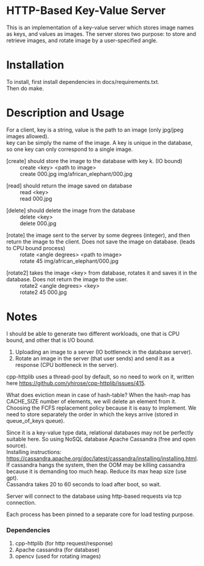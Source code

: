 # HTTP-Based Key-Value Server
This is an implementation of a key-value server which stores image names as keys, and values as images. The server stores two purpose: to store and retrieve images, and rotate image by a user-specified angle.

# Installation
To install, first install dependencies in docs/requirements.txt.  
Then do make.

# Description and Usage
For a client, 
key is a string, value is the path to an image (only jpg/jpeg images allowed).  
key can be simply the name of the image. A key is unique in the database, so one key can only correspond to a single image.

[create] should store the image to the database with key k. (IO bound)  
&nbsp;&nbsp;&nbsp;&nbsp;&nbsp;&nbsp;&nbsp;&nbsp;    create &lt;key&gt; &lt;path to image&gt;  
&nbsp;&nbsp;&nbsp;&nbsp;&nbsp;&nbsp;&nbsp;&nbsp;    create 000.jpg img/african_elephant/000.jpg  

[read] should return the image saved on database  
&nbsp;&nbsp;&nbsp;&nbsp;&nbsp;&nbsp;&nbsp;&nbsp;   read &lt;key&gt;  
&nbsp;&nbsp;&nbsp;&nbsp;&nbsp;&nbsp;&nbsp;&nbsp;   read 000.jpg  

[delete] should delete the image from the database  
&nbsp;&nbsp;&nbsp;&nbsp;&nbsp;&nbsp;&nbsp;&nbsp;   delete &lt;key&gt;  
&nbsp;&nbsp;&nbsp;&nbsp;&nbsp;&nbsp;&nbsp;&nbsp;   delete 000.jpg  

[rotate] the image sent to the server by some degrees (integer), and then return the image to the client. Does not save the image on database. (leads to CPU bound process)  
&nbsp;&nbsp;&nbsp;&nbsp;&nbsp;&nbsp;&nbsp;&nbsp;   rotate &lt;angle degrees&gt; &lt;path to image&gt;  
&nbsp;&nbsp;&nbsp;&nbsp;&nbsp;&nbsp;&nbsp;&nbsp;   rotate 45 img/african_elephant/000.jpg

[rotate2] takes the image &lt;key&gt; from database, rotates it and saves it in the database. Does not return the image to the user.  
&nbsp;&nbsp;&nbsp;&nbsp;&nbsp;&nbsp;&nbsp;&nbsp;   rotate2 &lt;angle degrees&gt; &lt;key&gt;  
&nbsp;&nbsp;&nbsp;&nbsp;&nbsp;&nbsp;&nbsp;&nbsp;   rotate2 45 000.jpg

# Notes

I should be able to generate two different workloads, one that is CPU bound, and other that is I/O bound.  
1. Uploading an image to a server (IO bottleneck in the database server).
2. Rotate an image in the server (that user sends) and send it as a response (CPU bottleneck in the server).

cpp-httplib uses a thread-pool by default, so no need to work on it, written here https://github.com/yhirose/cpp-httplib/issues/415.

What does eviction mean in case of hash-table? When the hash-map has CACHE_SIZE number of elements, we will delete an element
from it. Choosing the FCFS replacement policy because it is easy to implement. We need to store separately the order in
which the keys arrive (stored in queue_of_keys queue).

Since it is a key-value type data, relational databases may not be perfectly suitable here. So using NoSQL database Apache Cassandra (free and open source).  
Installing instructions:  https://cassandra.apache.org/doc/latest/cassandra/installing/installing.html.
If cassandra hangs the system, then the OOM may be killing cassandra because it is demanding too much heap. Reduce its max heap size (use gpt).  
Cassandra takes 20 to 60 seconds to load after boot, so wait.

Server will connect to the database using http-based requests via tcp connection.  

Each process has been pinned to a separate core for load testing purpose.

### Dependencies
1. cpp-httplib (for http request/response)
2. Apache cassandra (for database)
3. opencv (used for rotating images)